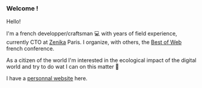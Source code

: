 ### Welcome !

<!--
**rlemaire/rlemaire** is a ✨ _special_ ✨ repository because its `README.md` (this file) appears on your GitHub profile.

Here are some ideas to get you started:

- 🔭 I’m currently working on ...
- 🌱 I’m currently learning ...
- 👯 I’m looking to collaborate on ...
- 🤔 I’m looking for help with ...
- 💬 Ask me about ...
- 📫 How to reach me: ...
- 😄 Pronouns: ...
- ⚡ Fun fact: ...
-->

Hello!

I'm a french developper/craftsman 💻 with years of field experience, currently CTO at [Zenika](https://www.zenika.com/) Paris. I organize, with others, the [Best of Web](bestofweb.paris/) french conference.

As a citizen of the world I'm interested in the ecological impact of the digital world and try to do wat I can on this matter 🌱

I have a [personnal website](http://raphael-lemaire.com/) here.
